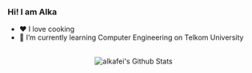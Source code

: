 ### Hi! I am Alka

- ❤  I love cooking
- 🌱 I’m currently learning Computer Engineering on Telkom University
<br>
<center><img align="center" src="https://github-readme-stats.vercel.app/api username=alkafei&theme=dark&title_color=FF69B4&text_color=777&show_icons=true&icon_color=FF69B4&hide_border=true" alt="alkafei's Github Stats"></center>
